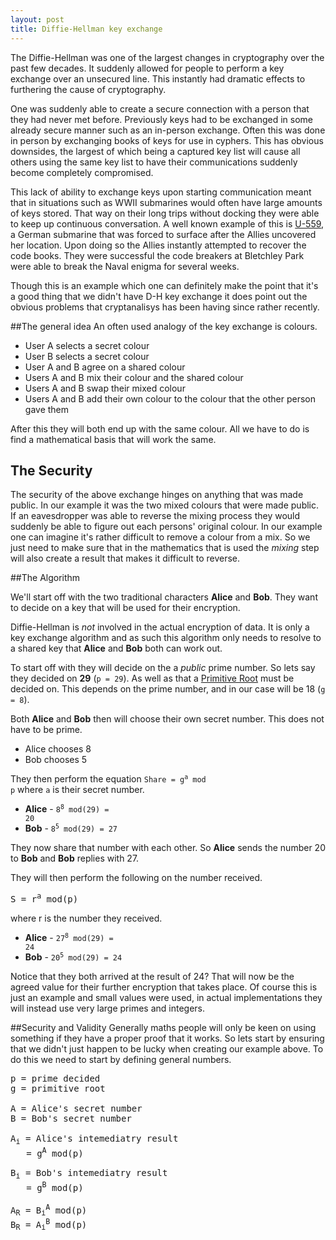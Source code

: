 ```yaml
---
layout: post
title: Diffie-Hellman key exchange
---
```


<link rel='stylesheet' href='https://www.devslash.net/assets/dh.css'/>
The Diffie-Hellman was one of the largest changes in cryptography over the past few decades. It suddenly allowed for people to perform a key exchange over an unsecured line. This instantly had dramatic effects to furthering the cause of cryptography.

One was suddenly able to create a secure connection with a person that they had never met before. Previously keys had to be exchanged in some already secure manner such as an in-person exchange. Often this was done in person by exchanging books of keys for use in cyphers. This has obvious downsides, the largest of which being a captured key list will cause all others using the same key list to have their communications suddenly become completely compromised.

This lack of ability to exchange keys upon starting communication meant that in situations such as WWII submarines would often have large amounts of keys stored. That way on their long trips without docking they were able to keep up continuous conversation. A well known example of this is [U-559](http://en.wikipedia.org/wiki/German_submarine_U-559), a German submarine that was forced to surface after the Allies uncovered her location. Upon doing so the Allies instantly attempted to recover the code books. They were successful the code breakers at Bletchley Park were able to break the Naval enigma for several weeks.

Though this is an example which one can definitely make the point that it's a good thing that we didn't have D-H key exchange it does point out the obvious problems that cryptanalisys has been having since rather recently.

##The general idea
An often used analogy of the key exchange is colours. 

* User A selects a secret colour <span id='firstClass'></span>
* User B selects a secret colour <span id='secondClass'></span>
* User A and B agree on a shared colour <span id='shareClass'></span>
* Users A and B mix their colour and the shared colour
* Users A and B swap their mixed colour
* Users A and B add their own colour to the colour that the other person gave them

After this they will both end up with the same colour. All we have to do is find a mathematical basis that will work the same.

## The Security
The security of the above exchange hinges on anything that was made public. In our example it was the two mixed colours that were made public. If an eavesdropper was able to reverse the mixing process they would suddenly be able to figure out each persons' original colour. In our example one can imagine it's rather difficult to remove a colour from a mix. So we just need to make sure that in the mathematics that is used the *mixing* step will also create a result that makes it difficult to reverse.

##The Algorithm

We'll start off with the two traditional characters **Alice** and **Bob**. They want to decide on a key that will be used for their encryption.

Diffie-Hellman is *not* involved in the actual encryption of data. It is only a key exchange algorithm and as such this algorithm only needs to resolve to a shared key that **Alice** and **Bob** both can work out.

To start off with they will decide on the a *public* prime number. So lets say they decided on **29** (`p = 29`). As well as that a [Primitive Root](http://mathworld.wolfram.com/PrimitiveRoot.html) must be decided on. This depends on the prime number, and in our case will be 18 (`g = 8`).

Both **Alice** and **Bob** then will choose their own secret number. This does not have to be prime.

* Alice chooses 8
* Bob chooses 5

They then perform the equation <code>Share = g<sup>a</sup> mod p</code> where `a` is their secret number.

* **Alice** - <code>8<sup>8</sup> mod(29) = 20</code>
* **Bob** - <code>8<sup>5</sup> mod(29) = 27</code>

They now share that number with each other. So **Alice** sends the number 20 to **Bob** and **Bob** replies with 27.

They will then perform the following on the number received. 
<pre>S = r<sup>a</sup> mod(p)</pre>
where r is the number they received.

* **Alice** - <code>27<sup>8</sup> mod(29) = 24</code>
* **Bob**   - <code>20<sup>5</sup> mod(29) = 24</code>

Notice that they both arrived at the result of 24? That will now be the agreed value for their further encryption that takes place. Of course this is just an example and small values were used, in actual implementations they will instead use very large primes and integers.

##Security and Validity
Generally maths people will only be keen on using something if they have a proper proof that it works. So lets start by ensuring that we didn't just happen to be lucky when creating our example above. To do this we need to start by defining general numbers.

<pre>
p = prime decided
g = primitive root

A = Alice's secret number
B = Bob's secret number

A<sub>i</sub> = Alice's intemediatry result
   = g<sup>A</sup> mod(p)
   
B<sub>i</sub> = Bob's intemediatry result
   = g<sup>B</sup> mod(p)

A<sub>R</sub> = B<sub>i</sub><sup>A</sup> mod(p)
B<sub>R</sub> = A<sub>i</sub><sup>B</sup> mod(p)
</pre>
